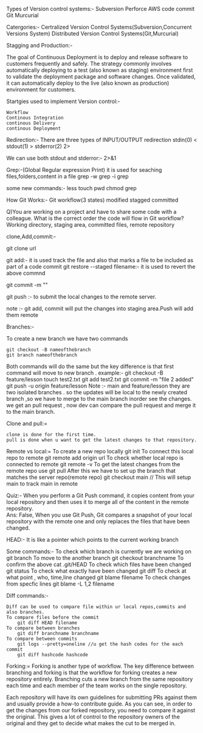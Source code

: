 Types of Version control systems:-
	Subversion
	Perforce
	AWS code commit
	Git
	Murcurial

Catergories:-
	Certralized Version Control Systems(Subversion,Concurrent Versions System)
	Distributed Version Control Systems(Git,Murcurial)

Stagging and Production:-

 The goal of Continuous Deployment is to deploy and release software to customers frequently and safely.
 The strategy commonly involves automatically deploying to a test (also known as staging) environment first 
to validate the deployment package and software changes. Once validated, it can automatically deploy to the 
live (also known as production) environment for customers.

Startgies used to implement Version control:-


	Workflow
	Continous Integration
	continous Delivery
	continous Deployment
 

Redirection:-
	There are three types of INPUT/OUTPUT redirection
		stdin(0) <
		stdout(1) >
		stderror(2) 2>


We can use both stdout and stderror:- 2>&1


Grep:-(Global Regular expression Print)
	it is used for seaching	files,folders,content in a file
grep -w
grep -i
grep



some new commands:-
less
touch
pwd
chmod
grep


How Git Works:-
	Git workflow(3 states)
		modified
		stagged
		committed


Q)You are working on a project and have to share some code with a colleague. 
What is the correct order the code will flow in Git workflow?     
    Working directory, staging area, committed files, remote repository  


clone,Add,commit:-

git clone url

git add:- it is used track the file and also that marks a file to be included
		as part of a code commit
git restore --staged filename:- it is used to revert the above commnd

git commit -m ""

git push :- to submit the local changes to the remote server.

note :- git add, commit will put the changes into staging area.Push will add them  remote



Branches:-

To create a new branch we have two commands

	git checkout -B nameofthebranch
	git branch nameofthebranch
Both commands will do the same but the key difference is that first command will move to new branch .
example:-
	git checkout -B feature/lesson
	touch test2.txt
	git add test2.txt
	git commit -m "file 2 added"
	git push -u origin feature/lesson
Note :- main and feature/lesson they are two isolated branches . so the updates will be local to 
	the newly created branch ,so we have to merge to the main branch inorder see the changes.
we get an pull request , now dev can compare the pull request and merge it to the main branch.


Clone and pull:=

	clone is done for the first time.
	pull is done when u want to get the latest changes to that repository.

Remote vs local:=
	To create a new repo locally 
		git init
	To connect this local repo to remote
		git remote add origin url
	To check whether local repo is connected to remote
		git remote -v
	To get the latest changes from the remote repo use
		git pull
	After this we have to set up the branch that matches the server repo(remote repo)
		git checkout main // This will setup main to track main in remote

Quiz:-
When you perform a Git Push command, it copies content from your local repository and then uses 
it to merge all of the content in the remote repository.   
Ans: False,  When you use Git Push, Git compares a snapshot of your local repository with the remote 
one and only replaces the files that have been changed.  


HEAD:-
It is like a pointer which points to the current working branch


Some commands:-
	To check which branch is currently we are working on
		git branch
	To move to the another branch
		git checkout branchname
	To confirm the above
		cat .git/HEAD
	To check which files have been changed
		git status
	To check what exactly have been changed
		git diff
	To check at what point , who, time,line changed
		git blame filename
	To check changes from specfic lines
		git blame -L 1,2 filename

Diff commands:-

	Diff can be used to compare file within ur local repos,commits and also branches.
	To compare files before the commit 
		git diff HEAD filename
	To compare between branches
		git diff branchname branchname
	To compare between commits 
		git logs --pretty=oneline //u get the hash codes for the each commit
		git diff hashcode hashcode
	
Forking:=
   Forking is another type of workflow. The key difference between branching and forking is that 
   the workflow for forking creates a new repository entirely. Branching cuts a new branch from the 
   same repository each time and each member of the team works on the single repository.

   Each repository will have its own guidelines for submitting PRs against them and usually provide a 
   how-to contribute guide. As you can see, in order to get the changes from our forked repository, 
   you need to compare it against the original. This gives a lot of control to the repository owners of the
   original and they get to decide what makes the cut to be merged in.


